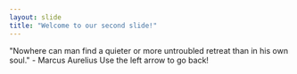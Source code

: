 ```yaml
---
layout: slide
title: "Welcome to our second slide!"
---
```

"Nowhere can man find a quieter or more untroubled retreat than in his own soul." - Marcus Aurelius
Use the left arrow to go back!
